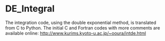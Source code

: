 # DE_Integral
The integration code, using the double exponential method, is translated from C to Python.
The initial C and Fortran codes with more comments are available online: http://www.kurims.kyoto-u.ac.jp/~ooura/intde.html
